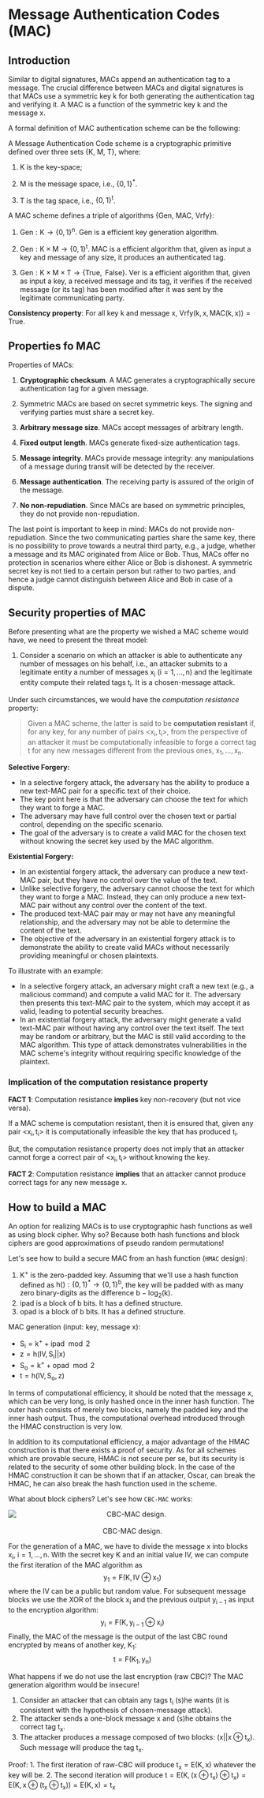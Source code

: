 # Message Authentication Codes (MAC)


## Introduction
Similar to digital signatures, MACs append an authentication tag to a message. The crucial difference between MACs and digital signatures is that MACs use a symmetric key $\mathsf{k}$ for both generating the authentication tag and  verifying it. A MAC is a function of the symmetric key $\mathsf{k}$ and the message $\mathsf{x}$.

A formal definition of MAC authentication scheme can be the following:

A Message Authentication Code scheme is a cryptographic primitive defined over three sets {K, M, T}, where:

1. K is the key-space;

2. M is the message space, i.e., $\mathsf{\{0,1\}^{*}}$.

3. T is the tag space, i.e., $\mathsf{\{0,1\}^{t}}$.

A MAC scheme defines a triple of algorithms \{Gen, MAC, Vrfy\}:

1. $\mathsf{Gen: K \rightarrow \{0,1\}^n}$. Gen is a efficient key generation algorithm. 

2. $\mathsf{Gen: K \times M \rightarrow \{0,1\}^t}$. MAC is a efficient algorithm that, given as input a key and message of any size, it produces an authenticated tag. 

3. $\mathsf{Gen: K \times M \times T \rightarrow \{True, \text{ } False\}}$. Ver is a efficient algorithm that, given as input a key, a received message and its tag, it verifies if the received message (or its tag) has been modified after it was sent by the legitimate communicating party.

**Consistency property**: For all key $\mathsf{k}$ and message $\mathsf{x}$, $\mathsf{Vrfy(k, x, MAC(k, x)) = True}$.


## Properties fo MAC

Properties of MACs:

1. **Cryptographic checksum**. A MAC generates a cryptographically secure authentication tag for a given message.

2. Symmetric MACs are based on secret symmetric keys. The signing and verifying parties must share a secret key.

3. **Arbitrary message size**. MACs accept messages of arbitrary length.

4. **Fixed output length**. MACs generate fixed-size authentication tags.

5. **Message integrity**. MACs provide message integrity: any manipulations of a message during transit will be detected by the receiver.

6. **Message authentication**. The receiving party is assured of the origin of
the message.

7. **No non-repudiation**. Since MACs are based on symmetric principles, they do not provide non-repudiation.

The last point is important to keep in mind: MACs do not provide non-repudiation. Since the two communicating parties share the same key, there is no possibility to prove towards a neutral third party, e.g., a judge, whether a message and its MAC originated from Alice or Bob. Thus, MACs offer no protection in scenarios where either Alice or Bob is dishonest. A symmetric secret key is not tied to a certain person but rather to two parties, and hence a judge cannot distinguish between Alice and Bob in case of a dispute.


## Security properties of MAC

Before presenting what are the property we wished a MAC scheme would have, we need to present the threat model:

1. Consider a scenario on which an attacker is able to authenticate any number of messages on his behalf, i.e., an attacker submits to a legitimate entity a number of messages $\mathsf{x_i}$ ($\mathsf{i = 1, ..., n}$) and the legitimate entity compute their related tags $\mathsf{t_i}$. It is a chosen-message attack.

Under such circumstances, we would have the *computation resistance* property:

> Given a MAC scheme, the latter is said to be **computation resistant** if, for any key, for any number of pairs <$\mathsf{x_i, t_i}$>, from the perspective of an attacker it must be computationally infeasible to forge a correct tag $\mathsf{t}$ for any new messages different from the previous ones, $\mathsf{x_1, ..., x_n}$.


**Selective Forgery:**
- In a selective forgery attack, the adversary has the ability to produce a new text-MAC pair for a specific text of their choice.
- The key point here is that the adversary can choose the text for which they want to forge a MAC.
- The adversary may have full control over the chosen text or partial control, depending on the specific scenario.
- The goal of the adversary is to create a valid MAC for the chosen text without knowing the secret key used by the MAC algorithm.

**Existential Forgery:**
- In an existential forgery attack, the adversary can produce a new text-MAC pair, but they have no control over the value of the text.
- Unlike selective forgery, the adversary cannot choose the text for which they want to forge a MAC. Instead, they can only produce a new text-MAC pair without any control over the content of the text.
- The produced text-MAC pair may or may not have any meaningful relationship, and the adversary may not be able to determine the content of the text.
- The objective of the adversary in an existential forgery attack is to demonstrate the ability to create valid MACs without necessarily providing meaningful or chosen plaintexts.

To illustrate with an example:
- In a selective forgery attack, an adversary might craft a new text (e.g., a malicious command) and compute a valid MAC for it. The adversary then presents this text-MAC pair to the system, which may accept it as valid, leading to potential security breaches.
- In an existential forgery attack, the adversary might generate a valid text-MAC pair without having any control over the text itself. The text may be random or arbitrary, but the MAC is still valid according to the MAC algorithm. This type of attack demonstrates vulnerabilities in the MAC scheme's integrity without requiring specific knowledge of the plaintext.

### Implication of the computation resistance property

**FACT 1**: Computation resistance **implies** key non-recovery (but not vice versa).

If a MAC scheme is computation resistant, then it is ensured that, given any pair <$\mathsf{x_i, t_i}$> it is computationally infeasible the key that has produced $\mathsf{t_i}$.

But, the computation resistance property does not imply that an attacker cannot forge a correct pair of <$\mathsf{x_i, t_i}$> without knowing the key.

**FACT 2**: Computation resistance **implies** that an attacker cannot produce correct tags for any new message $\mathsf{x}$. 


## How to build a MAC

An option for realizing MACs is to use cryptographic hash functions as well as using block cipher. Why so? Because both hash functions and block ciphers are good approximations of pseudo random permutations!

Let's see how to build a secure MAC from an hash function (`HMAC` design):

1. $\mathsf{K^{+}}$ is the zero-padded key. Assuming that we'll use a hash function defined as $\mathsf{h() : \{0,1\}^{*} \rightarrow \{0,1\}^{b}}$, the key will be padded with as many zero binary-digits as the difference $\mathsf{b - log_{2}(k)}$.
2. $\mathsf{ipad}$ is a block of $\mathsf{b}$ bits. It has a defined structure.
3. $\mathsf{opad}$ is a block of $\mathsf{b}$ bits. It has a defined structure.

MAC generation (input: key, message x):
- $\mathsf{S_{i} = k^{+} + ipad \mod 2}$
- $\mathsf{z = h(IV, S_{i} || x)}$
- $\mathsf{S_{o} = k^{+} + opad \mod 2}$
- $\mathsf{t = h(IV, S_{o}, z)}$

In terms of computational efficiency, it should be noted that the message $\mathsf{x}$, which can be very long, is only hashed once in the inner hash function. The outer hash consists of merely two blocks, namely the padded key and the inner hash output. Thus, the computational overhead introduced through the HMAC construction is very low.

In addition to its computational efficiency, a major advantage of the HMAC construction is that there exists a proof of security. As for all schemes which are provable secure, HMAC is not secure per se, but its security is related to the security of some other building block. In the case of the HMAC construction it can be shown that if an attacker, Oscar, can break the HMAC, he can also break the hash function used in the scheme.

What about block ciphers? Let's see how `CBC-MAC` works:

<div style="text-align:center;">
    <img src="../figures/cbc_mac.jpg" alt="CBC-MAC design." style="display:block; margin:auto;">
	<br>
    <label for="img">CBC-MAC design.</label>
</div>

For the generation of a MAC, we have to divide the message $\mathsf{x}$ into blocks $\mathsf{x_i}$, $\mathsf{i = 1, ..., n}$. With the secret key $\mathsf{K}$ and an initial value $\mathsf{IV}$, we can compute the first iteration of the MAC algorithm as
$$\mathsf{y_1 = F(K, IV \oplus x_1)}$$ 
where the $\mathsf{IV}$ can be a public but random value. For subsequent message blocks we use the XOR of the block $\mathsf{x_i}$ and the previous output $\mathsf{y_{i-1}}$ as input to the encryption algorithm:
$$\mathsf{y_i = F(K, y_{i-1} \oplus x_i)}$$ 
Finally, the MAC of the message is the output of the last CBC round encrypted by means of another key, $\mathsf{K_1}$:
$$\mathsf{t = F(K_{1}, y_n)}$$

What happens if we do not use the last encryption (raw CBC)? The MAC generation algorithm would be insecure!

1. Consider an attacker that can obtain any tags $\mathsf{t_i}$ (s)he wants (it is consistent with the hypothesis of chosen-message attack).
2. The attacker sends a one-block message $\mathsf{x}$ and (s)he obtains the correct tag $\mathsf{t_{x}}$.
3. The attacker produces a message composed of two blocks: $\mathsf{(x || x \oplus t_{x})}$. Such message will produce the tag $\mathsf{t_x}$.

Proof:
    1. The first iteration of raw-CBC will produce $\mathsf{t_{x} = E(K, x)}$ whatever the key will be.
    2. The second iteration will produce $\mathsf{t = E(K, (x \oplus t_{x}) \oplus t_{x}) = E(K, x \oplus (t_{x} \oplus t_{x})) = E(K, x) = t_{x}}$